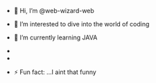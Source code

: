 - 👋 Hi, I’m @web-wizard-web
- 👀 I’m interested to dive into the world of coding
- 🌱 I’m currently learning JAVA
- 
  
- 
- ⚡ Fun fact: ...I aint that funny

<!---
web-wizard-web/web-wizard-web is a ✨ special ✨ repository because its `README.md` (this file) appears on your GitHub profile.
You can click the Preview link to take a look at your changes.
--->
